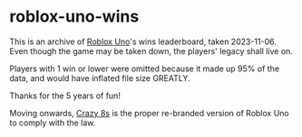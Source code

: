 # roblox-uno-wins

This is an archive of [Roblox Uno](https://www.roblox.com/games/1689414409)'s wins leaderboard, taken 2023-11-06.
Even though the game may be taken down, the players' legacy shall live on.

Players with 1 win or lower were omitted because it made up 95% of the data, and would have inflated file size GREATLY.

Thanks for the 5 years of fun!

Moving onwards, [Crazy 8s](https://www.roblox.com/games/13772794683) is the proper re-branded version of Roblox Uno to comply with the law.
